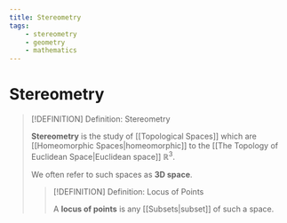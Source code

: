 ```yaml
---
title: Stereometry
tags:
    - stereometry
    - geometry
    - mathematics
---
```


# Stereometry

>[!DEFINITION] Definition: Stereometry
>
>**Stereometry** is the study of [[Topological Spaces]] which are [[Homeomorphic Spaces|homeomorphic]] to the [[The Topology of Euclidean Space|Euclidean space]] $\mathbb{R}^3$.
>
>We often refer to such spaces as **3D space**.
>
>>[!DEFINITION] Definition: Locus of Points
>>
>>A **locus of points** is any [[Subsets|subset]] of such a space.
>>
>

